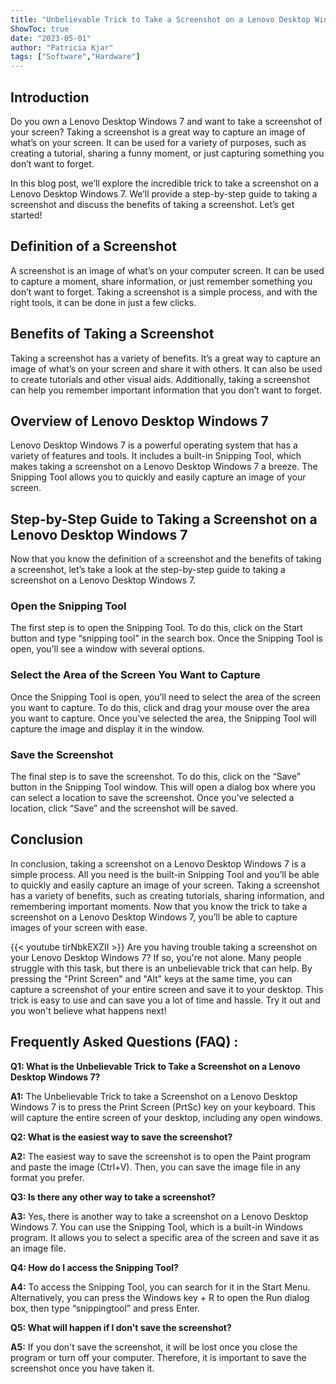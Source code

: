 ```yaml
---
title: "Unbelievable Trick to Take a Screenshot on a Lenovo Desktop Windows 7 - You Won't Believe What Happens Next!"
ShowToc: true 
date: "2023-05-01"
author: "Patricia Kjar" 
tags: ["Software","Hardware"]
---
```

## Introduction
Do you own a Lenovo Desktop Windows 7 and want to take a screenshot of your screen? Taking a screenshot is a great way to capture an image of what’s on your screen. It can be used for a variety of purposes, such as creating a tutorial, sharing a funny moment, or just capturing something you don’t want to forget. 

In this blog post, we’ll explore the incredible trick to take a screenshot on a Lenovo Desktop Windows 7. We’ll provide a step-by-step guide to taking a screenshot and discuss the benefits of taking a screenshot. Let’s get started!

## Definition of a Screenshot
A screenshot is an image of what’s on your computer screen. It can be used to capture a moment, share information, or just remember something you don’t want to forget. Taking a screenshot is a simple process, and with the right tools, it can be done in just a few clicks.

## Benefits of Taking a Screenshot
Taking a screenshot has a variety of benefits. It’s a great way to capture an image of what’s on your screen and share it with others. It can also be used to create tutorials and other visual aids. Additionally, taking a screenshot can help you remember important information that you don’t want to forget.

## Overview of Lenovo Desktop Windows 7
Lenovo Desktop Windows 7 is a powerful operating system that has a variety of features and tools. It includes a built-in Snipping Tool, which makes taking a screenshot on a Lenovo Desktop Windows 7 a breeze. The Snipping Tool allows you to quickly and easily capture an image of your screen.

## Step-by-Step Guide to Taking a Screenshot on a Lenovo Desktop Windows 7
Now that you know the definition of a screenshot and the benefits of taking a screenshot, let’s take a look at the step-by-step guide to taking a screenshot on a Lenovo Desktop Windows 7.

### Open the Snipping Tool
The first step is to open the Snipping Tool. To do this, click on the Start button and type “snipping tool” in the search box. Once the Snipping Tool is open, you’ll see a window with several options.

### Select the Area of the Screen You Want to Capture
Once the Snipping Tool is open, you’ll need to select the area of the screen you want to capture. To do this, click and drag your mouse over the area you want to capture. Once you’ve selected the area, the Snipping Tool will capture the image and display it in the window.

### Save the Screenshot
The final step is to save the screenshot. To do this, click on the “Save” button in the Snipping Tool window. This will open a dialog box where you can select a location to save the screenshot. Once you’ve selected a location, click “Save” and the screenshot will be saved.

## Conclusion
In conclusion, taking a screenshot on a Lenovo Desktop Windows 7 is a simple process. All you need is the built-in Snipping Tool and you’ll be able to quickly and easily capture an image of your screen. Taking a screenshot has a variety of benefits, such as creating tutorials, sharing information, and remembering important moments. Now that you know the trick to take a screenshot on a Lenovo Desktop Windows 7, you’ll be able to capture images of your screen with ease.

{{< youtube tirNbkEXZII >}} 
Are you having trouble taking a screenshot on your Lenovo Desktop Windows 7? If so, you're not alone. Many people struggle with this task, but there is an unbelievable trick that can help. By pressing the "Print Screen" and "Alt" keys at the same time, you can capture a screenshot of your entire screen and save it to your desktop. This trick is easy to use and can save you a lot of time and hassle. Try it out and you won't believe what happens next!

## Frequently Asked Questions (FAQ) :
**Q1: What is the Unbelievable Trick to Take a Screenshot on a Lenovo Desktop Windows 7?**

**A1:** The Unbelievable Trick to take a Screenshot on a Lenovo Desktop Windows 7 is to press the Print Screen (PrtSc) key on your keyboard. This will capture the entire screen of your desktop, including any open windows.

**Q2: What is the easiest way to save the screenshot?**

**A2:** The easiest way to save the screenshot is to open the Paint program and paste the image (Ctrl+V). Then, you can save the image file in any format you prefer.

**Q3: Is there any other way to take a screenshot?**

**A3:** Yes, there is another way to take a screenshot on a Lenovo Desktop Windows 7. You can use the Snipping Tool, which is a built-in Windows program. It allows you to select a specific area of the screen and save it as an image file.

**Q4: How do I access the Snipping Tool?**

**A4:** To access the Snipping Tool, you can search for it in the Start Menu. Alternatively, you can press the Windows key + R to open the Run dialog box, then type “snippingtool” and press Enter.

**Q5: What will happen if I don't save the screenshot?**

**A5:** If you don't save the screenshot, it will be lost once you close the program or turn off your computer. Therefore, it is important to save the screenshot once you have taken it.


